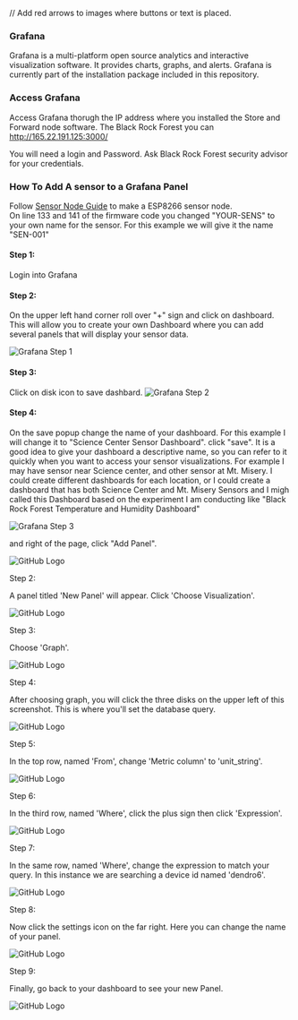 // Add red arrows to images where buttons or text is placed. 

### Grafana
Grafana is a multi-platform open source analytics and interactive visualization software. It provides charts, graphs, and alerts. Grafana is currently part of the installation package included in this repository. 

### Access Grafana
Access Grafana thorugh the IP address where you installed the Store and Forward node software.  The Black Rock Forest you can http://165.22.191.125:3000/ 

You will need a login and Password. Ask Black Rock Forest security advisor for your credentials. 


### How To Add A sensor to a Grafana Panel
Follow [Sensor Node Guide](./docs/esp8266.md) to make a ESP8266 sensor node.  
On line 133 and 141 of the firmware code you changed "YOUR-SENS" to your own name for the sensor. For this example we will give it the name "SEN-001" 

#### Step 1:
Login into Grafana

#### Step 2:
On the upper left hand corner roll over "+" sign and click on dashboard. 
This will allow you to create your own Dashboard where you can add several panels that will display your sensor data.  

![Grafana Step 1](./images/Grafana-1.jpg "Add Dashboard")

#### Step 3:
Click on disk icon to save dashbard. 
![Grafana Step 2](./images/Grafana-2.jpg "Add Dashboard")

#### Step 4:
On the save popup change the name of your dashboard.  For this example I will change it to "Science Center Sensor Dashboard".  click "save". It is a good idea to give your dashboard a descriptive name, so you can refer to it quickly when you want to access your sensor visualizations.  For example I may have sensor near Science center, and other sensor at Mt. Misery.  I could create different dashboards for each location, or I could create a dashboard that has both Science Center and Mt. Misery Sensors and I migh called this Dashboard based on the experiment I am conducting like "Black Rock Forest Temperature and Humidity Dashboard"

![Grafana Step 3](./images/Grafana-3.jpg "Add Dashboard")


and right of the page, click "Add Panel".

![GitHub Logo](./images/Grafana-Step-1.png "Add Panel")

Step 2:

A panel titled 'New Panel' will appear. Click 'Choose Visualization'.

![GitHub Logo](./images/Grafana-Step-2.png "Choose Visualization")

Step 3:

Choose 'Graph'.

![GitHub Logo](./images/Grafana-Step-3.png "Choose 'Graph'")

Step 4:

After choosing graph, you will click the three disks on the upper left of this screenshot. This is where you'll set the database query.

![GitHub Logo](./images/Grafana-Step-4.png "Click Queries")

Step 5:

In the top row, named 'From', change 'Metric column' to 'unit_string'.

![GitHub Logo](./images/Grafana-Step-5.png "Update 'From'")

Step 6:

In the third row, named 'Where', click the plus sign then click 'Expression'.

![GitHub Logo](./images/Grafana-Step-6.png "Update 'Where'")

Step 7:

In the same row, named 'Where', change the expression to match your query. In this instance we are searching a device id named 'dendro6'.

![GitHub Logo](./images/Grafana-Step-7.png "Update 'Where'")

Step 8:

Now click the settings icon on the far right. Here you can change the name of your panel.

![GitHub Logo](./images/Grafana-Step-8.png "Update panel name")

Step 9:

Finally, go back to your dashboard to see your new Panel.

![GitHub Logo](./images/Grafana-Step-9.png "View dashboard")




